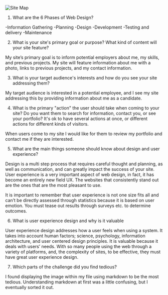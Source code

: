 ![Site Map](/imgs/site-map.png)

1. What are the 6 Phases of Web Design?

-Information Gathering
-Planning
-Design
-Development
-Testing and delivery
-Maintenance

2. What is your site's primary goal or purpose? What kind of content will your site feature?

My site’s primary goal is to inform potential employers about me, my skills, and previous projects. My site will feature information about me with a photo, links to previous projects, and my contact information.

3. What is your target audience's interests and how do you see your site addressing them?

My target audience is interested in a potential employee, and I see my site addressing this by providing information about me as a candidate.

4. What is the primary "action" the user should take when coming to your site? Do you want them to search for information, contact you, or see your portfolio? It's ok to have several actions at once, or different actions for different kinds of visitors.

When users come to my site I would like for them to review my portfolio and contact me if they are interested.

5. What are the main things someone should know about design and user experience?

Design is a multi step process that requires careful thought and planning, as well as communication, and can greatly impact the success of your site. User experience is a very important aspect of web design, in fact, it has become an entirely new field UX. The websites that consistently stand out are the ones that are the most pleasant to use.

It is important to remember that user experience is not one size fits all and can’t be directly assessed through statistics because it is based on user emotion. You must tease out results through surveys etc. to determine outcomes.

6. What is user experience design and why is it valuable

User experience design addresses how a user feels when using a system. It takes into account human factors; science, psychology, information architecture, and user centered design principles. It is valuable because it deals with users’ needs. With so many people using the web through a variety of platforms, and, the complexity of sites, to be effective, they must have great user experience design.

7. Which parts of the challenge did you find tedious?

I found displaying the image within my file using markdown to be the most tedious. Understanding markdown at first was a little confusing, but I eventually sorted it out.

